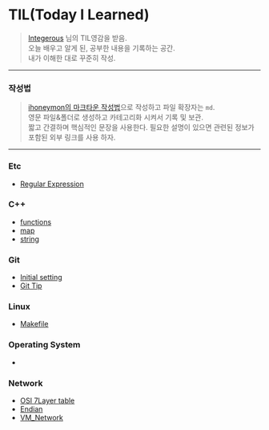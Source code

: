 # TIL(Today I Learned)
> [Integerous](https://github.com/Integerous/TIL) 님의 TIL영감을 받음.   
> 오늘 배우고 알게 된, 공부한 내용을 기록하는 공간.  
> 내가 이해한 대로 꾸준히 작성.  
-------------------------------------------------------------------------------------------
### 작성법
> [ihoneymon의 마크타운 작성법](https://gist.github.com/ihoneymon/652be052a0727ad59601#file-gistfile1-md)으로 작성하고 파일 확장자는 `md`.  
> 영문 파일&폴더로 생성하고 카테고리화 시켜서 기록 및 보관.  
> 짧고 간결하며 핵심적인 문장을 사용한다. 필요한 설명이 있으면 관련된 정보가 포함된 외부 링크를 사용 하자.
* * *
### Etc
* [Regular Expression](https://github.com/duqrldudgns/TIL/blob/master/Etc/Regular%20Expression.md)

### C++
* [functions](https://github.com/duqrldudgns/TIL/blob/master/C%2B%2B/functions.md)
* [map](https://github.com/duqrldudgns/TIL/blob/master/C%2B%2B/map.md)
* [string](https://github.com/duqrldudgns/TIL/blob/master/C%2B%2B/string.md)

### Git
* [Initial setting](https://github.com/duqrldudgns/TIL/blob/master/Git/Initial%20setting.md)
* [Git Tip](https://github.com/duqrldudgns/TIL/blob/master/Git/Git_Tip.md)

### Linux
* [Makefile](https://github.com/duqrldudgns/TIL/blob/master/Linux/Makefile.md)

### Operating System
* 

### Network
* [OSI 7Layer table](https://github.com/duqrldudgns/TIL/blob/master/Network/OSI-and-tcp.png)
* [Endian](https://github.com/duqrldudgns/TIL/blob/master/Network/Endian.md)
* [VM_Network](/Network/VM_Network.md)

